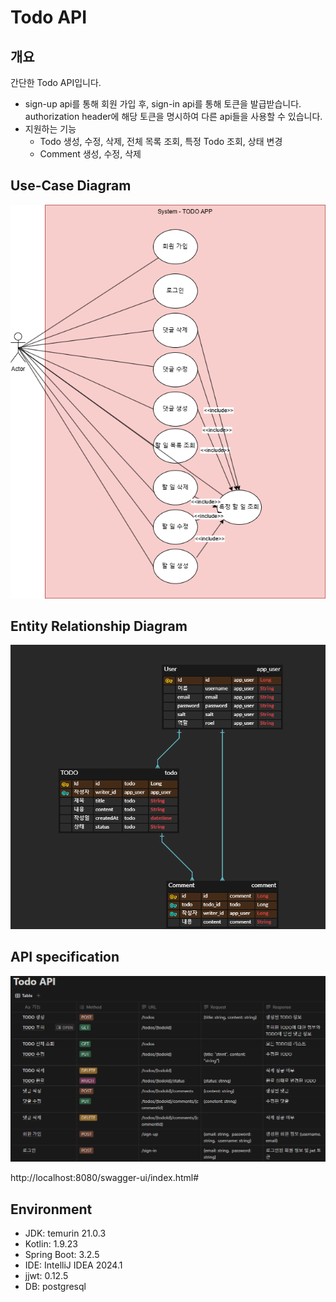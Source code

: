 # Todo API

## 개요

간단한 Todo API입니다.

- sign-up api를 통해 회원 가입 후, sign-in api를 통해 토큰을 발급받습니다. authorization header에 해당
  토큰을 명시하여 다른 api들을 사용할 수 있습니다.
- 지원하는 기능
    - Todo 생성, 수정, 삭제, 전체 목록 조회, 특정 Todo 조회, 상태 변경
    - Comment 생성, 수정, 삭제

## Use-Case Diagram

<p align="center"><img src="assets/todo-uml.png" alt="todo-uml.png"></p>

## Entity Relationship Diagram

<p align="center"><img src="assets/ERD.png" alt="ERD.png"></p>

## API specification

<p align="center"><img src="assets/API-spec.png" alt="API-spec.png"></p>

http://localhost:8080/swagger-ui/index.html#

## Environment

- JDK: temurin 21.0.3
- Kotlin: 1.9.23
- Spring Boot: 3.2.5
- IDE: IntelliJ IDEA 2024.1
- jjwt: 0.12.5
- DB: postgresql
